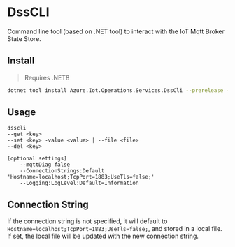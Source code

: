 # DssCLI

Command line tool (based on .NET tool) to interact with the IoT Mqtt Broker State Store.

## Install

> Requires .NET8

```bash
dotnet tool install Azure.Iot.Operations.Services.DssCli --prerelease --global --add-source https://pkgs.dev.azure.com/e4k-sdk/SdkLite/_packaging/sdklite-previews/nuget/v3/index.json
```

## Usage

```
dsscli 
--get <key> 
--set <key> -value <value> | --file <file>
--del <key>

[optional settings]
    --mqttDiag false
    --ConnectionStrings:Default 'Hostname=localhost;TcpPort=1883;UseTls=false;'
    --Logging:LogLevel:Default=Information
```

## Connection String

If the connection string is not specified, it will default to `Hostname=localhost;TcpPort=1883;UseTls=false;`, and stored in a local file. If set, the local file will be updated with the new connection string.
